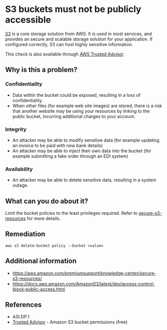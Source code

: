 # S3 buckets must not be publicly accessible

[S3](https://aws.amazon.com/s3/) is a core storage solution from AWS.  It is used in most services, and provides an secure and scalable storage solution for your application.  If configured correctly, S3 can host highly sensitive information.

This check is also available through [AWS Trusted Advisor](https://aws.amazon.com/premiumsupport/technology/trusted-advisor/best-practice-checklist/).

## Why is this a problem?
### Confidentiality
* Data within the bucket could be exposed, resulting in a loss of confidentiality.
* When other files (for example web site images) are stored, there is a risk that another website may be using your resources by linking to the public bucket, incurring additional charges to your account.

### Integrity
* An attacker may be able to modify sensitive data (for example updating an invoice to be paid with new bank details)
* An attacker may be able to inject their own data into the bucket (for example submitting a fake order through an EDI system)

### Availability
* An attacker may be able to delete sensitive data, resulting in a system outage.

## What can you do about it?
Limit the bucket policies to the least privileges required.  Refer to [secure-s3-resources](https://aws.amazon.com/premiumsupport/knowledge-center/secure-s3-resources/) for more details.
## Remediation ##
```
aws s3 delete-bucket-policy --bucket <value>
```
## Additional information
* https://aws.amazon.com/premiumsupport/knowledge-center/secure-s3-resources/
* https://docs.aws.amazon.com/AmazonS3/latest/dev/access-control-block-public-access.html

## References
* ASI.DP.1
* [Trusted Advisor](https://aws.amazon.com/premiumsupport/technology/trusted-advisor/best-practice-checklist/) -  Amazon S3 bucket permissions (free)
